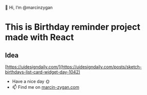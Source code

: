 👋 Hi, I’m @marcinzygan

# This is Birthday reminder project made with React

## Idea

[https://uidesigndaily.com/](https://uidesigndaily.com/posts/sketch-birthdays-list-card-widget-day-1042)

- Have a nice day 🌞
- 📫 Find me on <a href="https://marcin-zygan.com">marcin-zygan.com</a>
